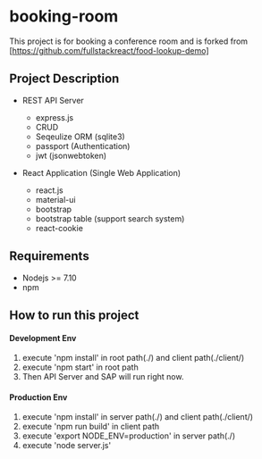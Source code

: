 # booking-room

This project is for booking a conference room and is forked from [https://github.com/fullstackreact/food-lookup-demo]

## Project Description
- REST API Server
  - express.js
  - CRUD
  - Seqeulize ORM (sqlite3) 
  - passport (Authentication)
  - jwt (jsonwebtoken)

- React Application (Single Web Application)
  - react.js
  - material-ui
  - bootstrap
  - bootstrap table (support search system)
  - react-cookie

## Requirements
- Nodejs >= 7.10
- npm

## How to run this project

#### Development Env
1. execute 'npm install' in root path(./) and client path(./client/)
2. execute 'npm start' in root path
3. Then API Server and SAP will run right now.

#### Production Env
1. execute 'npm install' in server path(./) and client path(./client/)
2. execute 'npm run build' in client path
3. execute 'export NODE_ENV=production' in server path(./)
4. execute 'node server.js'

